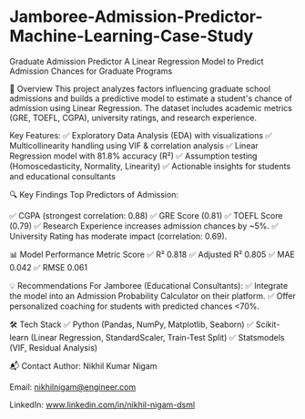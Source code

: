 # Jamboree-Admission-Predictor-Machine-Learning-Case-Study

Graduate Admission Predictor
A Linear Regression Model to Predict Admission Chances for Graduate Programs

📌 Overview
This project analyzes factors influencing graduate school admissions and builds a predictive model to estimate a student's chance of admission using Linear Regression. The dataset includes academic metrics (GRE, TOEFL, CGPA), university ratings, and research experience.

Key Features:
✅ Exploratory Data Analysis (EDA) with visualizations
✅ Multicollinearity handling using VIF & correlation analysis
✅ Linear Regression model with 81.8% accuracy (R²)
✅ Assumption testing (Homoscedasticity, Normality, Linearity)
✅ Actionable insights for students and educational consultants

🔍 Key Findings
Top Predictors of Admission:

✅ CGPA (strongest correlation: 0.88)
✅ GRE Score (0.81)
✅ TOEFL Score (0.79)
✅ Research Experience increases admission chances by ~5%.
✅ University Rating has moderate impact (correlation: 0.69).

📊 Model Performance Metric	Score
✅ R²	0.818
✅ Adjusted R²	0.805
✅ MAE	0.042
✅ RMSE	0.061

💡 Recommendations
For Jamboree (Educational Consultants):
✅ Integrate the model into an Admission Probability Calculator on their platform.
✅ Offer personalized coaching for students with predicted chances <70%.

🛠️ Tech Stack
✅ Python (Pandas, NumPy, Matplotlib, Seaborn)
✅ Scikit-learn (Linear Regression, StandardScaler, Train-Test Split)
✅ Statsmodels (VIF, Residual Analysis)

📬 Contact
Author: Nikhil Kumar Nigam

Email: nikhilnigam@engineer.com

LinkedIn: www.linkedin.com/in/nikhil-nigam-dsml 

